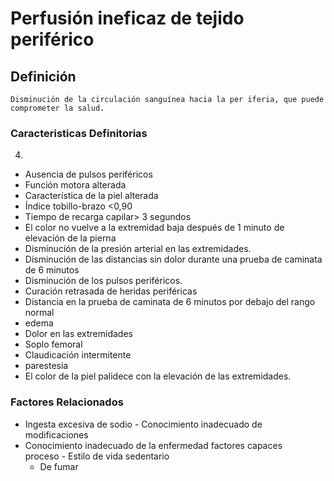# Perfusión ineficaz de tejido periférico
## Definición
	Disminución de la circulación sanguínea hacia la per iferia, que puede comprometer la salud.

### Caracteristicas Definitorias
4.  
- Ausencia de pulsos periféricos   
- Función motora alterada   
- Característica de la piel alterada   
- Índice tobillo-brazo <0,90   
- Tiempo de recarga capilar> 3 
segundos   
- El color no vuelve a la extremidad 
baja después de 1 minuto de 
elevación de la pierna   
- Disminución de la presión 
arterial en las 
extremidades.   
- Disminución de las distancias sin 
dolor durante una prueba de 
caminata de 6 minutos   
- Disminución de los pulsos 
periféricos.   
- Curación retrasada de heridas 
periféricas   
- Distancia en la prueba de 
caminata de 6 minutos por 
debajo del rango normal   
- edema   
- Dolor en las extremidades   
- Soplo femoral   
- Claudicación intermitente   
- parestesia   
- El color de la piel palidece 
con la elevación de las 
extremidades.

### Factores Relacionados
- Ingesta excesiva de sodio  - Conocimiento inadecuado de 
modificaciones  
- Conocimiento inadecuado de la 
enfermedad   factores capaces  
 proceso  - Estilo de vida sedentario  
  - De fumar

